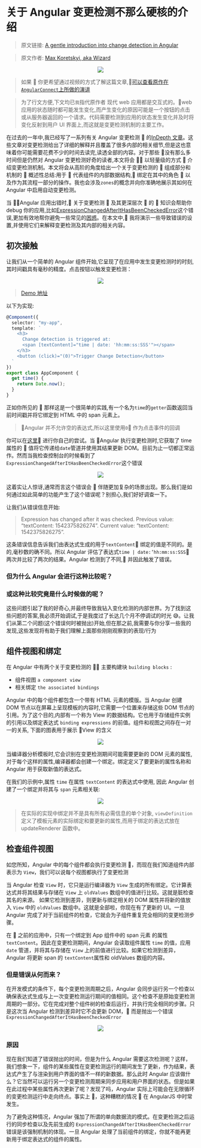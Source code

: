 # 关于 Angular 变更检测不那么硬核的介绍

> 原文链接: [A gentle introduction into change detection in Angular](https://blog.angularindepth.com/a-gentle-introduction-into-change-detection-in-angular-33f9ffff6f10)

> 原文作者: [Max Koretskyi, aka Wizard](https://blog.angularindepth.com/@maxim.koretskyi?source=post_header_lockup)

<p align="center"> 
    <img src="../assets/135/1.jpeg">
</p>

> 如果  你更希望通过视频的方式了解这篇文章,[可以查看原作在`AngularConnect`上所做的演讲](https://www.youtube.com/watch?v=DsBy9O0c6eo)

> 为了行文方便,下文均已`我`指代原作者
> 现代 web 应用都是交互式的。web 应用的状态随时都可能发生变化,而产生变化的原因可能是一个按钮的点击或从服务器返回的一个请求。代码需要检测到应用的状态发生变化并及时将变化反射到用户 UI 界面上,而这就是变更检测机制的主要工作。

在过去的一年中,我已经写了一系列有关 Angular 变更检测  的[InDepth 文章](https://blog.angularindepth.com/these-5-articles-will-make-you-an-angular-change-detection-expert-ed530d28930)。这些文章对变更检测给出了详细的解释并且覆盖了很多内部的相关细节,但是这也意味着你可能需要花费不少的时间去读完,读透全部的内容。对于那些  没有那么多时间但是仍然对 Angular 变更检测好奇的读者,本文将会  以轻量级的方式  介绍变更检测机制。本文将会从高阶的角度给出一个关于变更检测的  组成部分和机制的  概述性总结:用于  代表组件的内部数据结构, 绑定在其中的角色  以及作为其流程一部分的操作。我也会涉及`zones`的概念并向你准确地展示其如何在 Angular 中启用自动变更检测。

当 Angular 应用出错时, 关于变更检测  及其更深层次  的  知识会帮助你 debug 你的应用,比如[ExpressionChangedAfterItHasBeenCheckedError](https://blog.angularindepth.com/everything-you-need-to-know-about-the-expressionchangedafterithasbeencheckederror-error-e3fd9ce7dbb4)这个错误,更加有效地帮你避免一些常见的[困惑](https://blog.angularindepth.com/if-you-think-ngdocheck-means-your-component-is-being-checked-read-this-article-36ce63a3f3e5)。在本文中, 我将演示一些导致错误的设置,并使用它们来解释变更检测及其内部的相关内容。

## 初次接触

让我们从一个简单的 Angular 组件开始,它呈现了在应用中发生变更检测时的时刻,其时间戳具有毫秒的精度。点击按钮以触发变更检测：

<p align="center"> 
    <img src="../assets/135/2.gif">
</p>

> [Demo 地址](https://stackblitz.com/edit/angular-hqbenm?file=src/app/app.component.ts)

以下为实现:

```typescript
@Component({
  selector: "my-app",
  template: `
    <h3>
      Change detection is triggered at:
      <span [textContent]="time | date: 'hh:mm:ss:SSS'"></span>
    </h3>
    <button (click)="(0)">Trigger Change Detection</button>
  `
})
export class AppComponent {
  get time() {
    return Date.now();
  }
}
```

正如你所见的  那样这是一个很简单的实践,有一个名为`time`的`getter`函数返回当前时间戳并将它绑定到 HTML 中的 span 元素上。

> Angular 并不允许空的表达式,所以这里使用`0` 作为点击事件的回调

你可以在[这里](https://stackblitz.com/edit/angular-hqbenm?file=src/app/app.component.ts) 进行你自己的尝试。当 Angular 执行变更检测时,它获取了 time 属性的  值将它传递给`date`管道并使用其结果更新 DOM。目前为止一切都正常运作。然而当我检查控制台的时候看到了`ExpressionChangedAfterItHasBeenCheckedError`这个错误

<p align="center"> 
    <img src="../assets/135/3.png">
</p>

这着实让人惊讶,通常而言这个错误会  伴随更加复杂的场景出现。那么我们是如何通过如此简单的功能产生了这个错误呢？别担心,我们好好调查一下。

让我们从错误信息开始:

> Expression has changed after it was checked. Previous value: “textContent: 1542375826274”. Current value: “textContent: 1542375826275”.

这条错误信息告诉我们由表达式生成的用于`textContent` 绑定的值是不同的。是的,毫秒数的确不同。所以 Angular 评估了表达式`time | date:’hh:mm:ss:SSS` 两次并比较了两次的结果。Angular 检测到了不同, 并因此触发了错误。

### 但为什么 Angular 会进行这种比较呢？

### 或这种比较究竟是什么时候做的呢？

这些问题引起了我的好奇心,并最终导致我钻入变化检测的内部世界。为了找到这些问题的答案,我必须开始调试,于是我度过了长达几个月不停调试的时光 😅。让我们从第二个问题(这个错误何时被抛出)开始,但在那之前,我需要与你分享一些我的发现,这些发现将有助于我们理解上面那些刚刚观察到的表现/行为

## 组件视图和绑定

在 Angular 中有两个关于变更检测的  主要构建块 `building blocks` :

- 组件视图 `a component view`
- 相关绑定 `the associated bindings`

Angular 中的每个组件都包含一个带有 HTML 元素的模版。当 Angular 创建 DOM 节点以在屏幕上呈现模板的内容时,它需要一个位置来存储这些 DOM 节点的引用。为了这个目的,内部有一个称为 View 的数据结构。它也用于存储组件实例的引用以及绑定表达式 `binding expressions` 的前值。组件和视图之间存在一对一的关系, 下面的图表用于展示 View 的含义

<p align="center"> 
    <img src="../assets/135/4.png">
</p>

当编译器分析模板时,它会识别在变更检测期间可能需要更新的 DOM 元素的属性, 对于每个这样的属性,编译器都会创建一个绑定。绑定定义了要更新的属性名称和 Angular 用于获取新值的表达式。

在我们的示例中,属性 `time` 在属性 `textContent` 的表达式中使用, 因此 Angular 创建了一个绑定并将其与 `span` 元素相关联:

<p align="center"> 
    <img src="../assets/135/5.png">
</p>

> 在实际的实现中绑定并不是具有所有必需信息的单个对象, `viewDefinition` 定义了模板元素的实际绑定和要更新的属性,而用于绑定的表达式放在 updateRenderer 函数中。

## 检查组件视图

如您所知，Angular 中的每个组件都会执行变更检测 ，而现在我们知道组件内部表示为 `View`，我们可以说每个视图都执行了变更检测

当 Angular 检查 `View` 时，它只是运行编译器为 `View` 生成的所有绑定。它计算表达式并将其结果与存储在 `View` 上 `oldValues` 数组中的值进行比较。这就是脏检查其名的来源。 如果它检测到差异，则更新与绑定相关的 DOM 属性并将新的值放入 `View` 中的 `oldValues` 数组中。这就是全部啦，你现在有了更新的 UI。一旦 Angular 完成了对于当前组件的检查，它就会为子组件重复完全相同的变更检测步骤。

在  之前的应用中，只有一个绑定到 App 组件中的 span 元素 的属性 `textContent`。因此在变更检测期间，Angular 会读取组件属性 `time` 的值，应用 `date` 管道，并将其与存储在 `View` 上的前值进行比较。如果它检测到差异，Angular 将更新 span 的 `textContent`属性和 oldValues 数组的内容。

### 但是错误从何而来？

在开发模式的条件下，每个变更检测周期之后，Angular 会同步运行另一个检查以确保表达式生成与上一次变更检测运行期间的值相同。这个检查不是原始变更检测周期的一部分。它在完成对整个组件树的检查后运行，并执行完全相同的步骤。只是这次当 Angular 检测到差异时它不会更新 DOM， 而是抛出一个错误 `ExpressionChangedAfterItHasBeenCheckedError`

<p align="center"> 
    <img src="../assets/135/6.png">
</p>

### 原因

现在我们知道了错误抛出的时间，但是为什么 Angular 需要这次检测呢？这样，我们想象一下，组件的某些属性在变更检测运行的期间发生了更新，作为结果，表达式产生了与渲染到用户界面的值不一样的新数据。那么此时 Angular 应该做什么？它当然可以运行另一个变更检测周期来同步应用和用户界面的状态。但是如果在此过程中某些属性再次更新了呢？发现了吗，Angular 实际上可能会在无限循环的变更检测运行中走向终点。事实上 ，这种糟糕的情况  在 AngularJS 中时常发生。

为了避免这种情况，Angular 强加了所谓的单向数据流的模式。在变更检测之后运行的同步检查以及先前生成的 `ExpressionChangedAfterItHasBeenCheckedError` 错误是该强制机制的体现。一旦 Angular 处理了当前组件的绑定，你就不能再更新用于绑定表达式的组件的属性。
